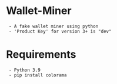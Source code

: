 # Wallet-Miner
     - A fake wallet miner using python
     - 'Product Key' for version 3+ is "dev"
# Requirements
     - Python 3.9
     - pip install colorama
